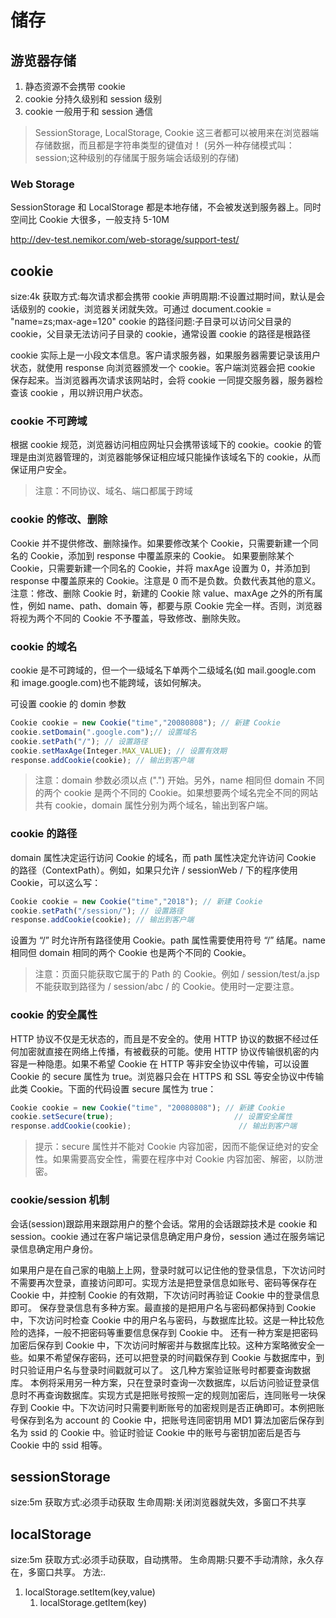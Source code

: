 # 储存

## 游览器存储

1. 静态资源不会携带 cookie
2. cookie 分持久级别和 session 级别
3. cookie 一般用于和 session 通信

> SessionStorage, LocalStorage, Cookie 这三者都可以被用来在浏览器端存储数据，而且都是字符串类型的键值对！
> (另外一种存储模式叫：session;这种级别的存储属于服务端会话级别的存储)

### Web Storage

SessionStorage 和 LocalStorage 都是本地存储，不会被发送到服务器上。同时空间比 Cookie 大很多，一般支持 5-10M

<http://dev-test.nemikor.com/web-storage/support-test/>

## cookie

size:4k
获取方式:每次请求都会携带 cookie
声明周期:不设置过期时间，默认是会话级别的 cookie，浏览器关闭就失效。可通过 document.cookie = "name=zs;max-age=120"
cookie 的路径问题:子目录可以访问父目录的 cookie，父目录无法访问子目录的 cookie，通常设置 cookie 的路径是根路径

cookie 实际上是一小段文本信息。客户请求服务器，如果服务器需要记录该用户状态，就使用 response 向浏览器颁发一个 cookie。客户端浏览器会把 cookie 保存起来。当浏览器再次请求该网站时，会将 cookie 一同提交服务器，服务器检查该 cookie ，用以辨识用户状态。

### cookie 不可跨域

根据 cookie 规范，浏览器访问相应网址只会携带该域下的 cookie。cookie 的管理是由浏览器管理的，浏览器能够保证相应域只能操作该域名下的 cookie，从而保证用户安全。

> 注意：不同协议、域名、端口都属于跨域

### cookie 的修改、删除

Cookie 并不提供修改、删除操作。如果要修改某个 Cookie，只需要新建一个同名的 Cookie，添加到 response 中覆盖原来的 Cookie。
如果要删除某个 Cookie，只需要新建一个同名的 Cookie，并将 maxAge 设置为 0，并添加到 response 中覆盖原来的 Cookie。注意是 0 而不是负数。负数代表其他的意义。
注意：修改、删除 Cookie 时，新建的 Cookie 除 value、maxAge 之外的所有属性，例如 name、path、domain 等，都要与原 Cookie 完全一样。否则，浏览器将视为两个不同的 Cookie 不予覆盖，导致修改、删除失败。

### cookie 的域名

cookie 是不可跨域的，但一个一级域名下单两个二级域名(如 mail.google.com 和 image.google.com)也不能跨域，该如何解决。

可设置 cookie 的 domin 参数

```js
Cookie cookie = new Cookie("time","20080808"); // 新建 Cookie
cookie.setDomain(".google.com");// 设置域名
cookie.setPath("/"); // 设置路径
cookie.setMaxAge(Integer.MAX_VALUE); // 设置有效期
response.addCookie(cookie); // 输出到客户端
```

> 注意：domain 参数必须以点 (".") 开始。另外，name 相同但 domain 不同的两个 cookie 是两个不同的 Cookie。如果想要两个域名完全不同的网站共有 cookie，domain 属性分别为两个域名，输出到客户端。

### cookie 的路径

domain 属性决定运行访问 Cookie 的域名，而 path 属性决定允许访问 Cookie 的路径（ContextPath）。例如，如果只允许 / sessionWeb / 下的程序使用 Cookie，可以这么写：

```js
Cookie cookie = new Cookie("time","2018"); // 新建 Cookie
cookie.setPath("/session/"); // 设置路径
response.addCookie(cookie); // 输出到客户端
```

设置为 “/” 时允许所有路径使用 Cookie。path 属性需要使用符号 “/” 结尾。name 相同但 domain 相同的两个 Cookie 也是两个不同的 Cookie。

> 注意：页面只能获取它属于的 Path 的 Cookie。例如 / session/test/a.jsp 不能获取到路径为 / session/abc / 的 Cookie。使用时一定要注意。

### cookie 的安全属性

HTTP 协议不仅是无状态的，而且是不安全的。使用 HTTP 协议的数据不经过任何加密就直接在网络上传播，有被截获的可能。使用 HTTP 协议传输很机密的内容是一种隐患。如果不希望 Cookie 在 HTTP 等非安全协议中传输，可以设置 Cookie 的 secure 属性为 true。浏览器只会在 HTTPS 和 SSL 等安全协议中传输此类 Cookie。下面的代码设置 secure 属性为 true：

```js
Cookie cookie = new Cookie("time", "20080808"); // 新建 Cookie
cookie.setSecure(true);                           // 设置安全属性
response.addCookie(cookie);                        // 输出到客户端
```

> 提示：secure 属性并不能对 Cookie 内容加密，因而不能保证绝对的安全性。如果需要高安全性，需要在程序中对 Cookie 内容加密、解密，以防泄密。

### cookie/session 机制

会话(session)跟踪用来跟踪用户的整个会话。常用的会话跟踪技术是 cookie 和 session。cookie 通过在客户端记录信息确定用户身份，session 通过在服务端记录信息确定用户身份。

如果用户是在自己家的电脑上上网，登录时就可以记住他的登录信息，下次访问时不需要再次登录，直接访问即可。实现方法是把登录信息如账号、密码等保存在 Cookie 中，并控制 Cookie 的有效期，下次访问时再验证 Cookie 中的登录信息即可。
保存登录信息有多种方案。最直接的是把用户名与密码都保持到 Cookie 中，下次访问时检查 Cookie 中的用户名与密码，与数据库比较。这是一种比较危险的选择，一般不把密码等重要信息保存到 Cookie 中。
还有一种方案是把密码加密后保存到 Cookie 中，下次访问时解密并与数据库比较。这种方案略微安全一些。如果不希望保存密码，还可以把登录的时间戳保存到 Cookie 与数据库中，到时只验证用户名与登录时间戳就可以了。
这几种方案验证账号时都要查询数据库。
本例将采用另一种方案，只在登录时查询一次数据库，以后访问验证登录信息时不再查询数据库。实现方式是把账号按照一定的规则加密后，连同账号一块保存到 Cookie 中。下次访问时只需要判断账号的加密规则是否正确即可。本例把账号保存到名为 account 的 Cookie 中，把账号连同密钥用 MD1 算法加密后保存到名为 ssid 的 Cookie 中。验证时验证 Cookie 中的账号与密钥加密后是否与 Cookie 中的 ssid 相等。

## sessionStorage

size:5m
获取方式:必须手动获取
生命周期:关闭浏览器就失效，多窗口不共享

## localStorage

size:5m
获取方式:必须手动获取，自动携带。
生命周期:只要不手动清除，永久存在，多窗口共享。
方法:.

1.  localStorage.setItem(key,value)
    1. localStorage.getItem(key)
